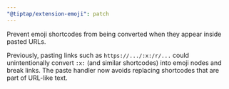 ```yaml
---
"@tiptap/extension-emoji": patch
---
```


Prevent emoji shortcodes from being converted when they appear inside pasted URLs.

Previously, pasting links such as `https://.../:x:/r/...` could unintentionally convert `:x:` (and similar shortcodes) into emoji nodes and break links. The paste handler now avoids replacing shortcodes that are part of URL-like text.
